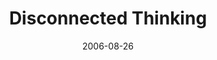 ---
layout: message
category: message
series: "Hard Wired"
title: "Disconnected Thinking"
date: 2006-08-26
message_id: 54
---